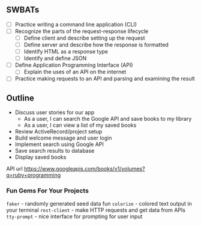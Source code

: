## SWBATs

* [ ] Practice writing a command line application (CLI)
* [ ] Recognize the parts of the request-response lifecycle
    * [ ] Define client and describe setting up the request
    * [ ] Define server and describe how the response is formatted
    * [ ] Identify HTML as a response type
    * [ ] Identify and define JSON
* [ ] Define Application Programming Interface (API)
    * [ ] Explain the uses of an API on the internet
* [ ] Practice making requests to an API and parsing and examining the result

## Outline
- Discuss user stories for our app
  - As a user, I can search the Google API and save books to my library
  - As a user, I can view a list of my saved books
- Review ActiveRecord/project setup
- Build welcome message and user login
- Implement search using Google API
- Save search results to database
- Display saved books

API url
https://www.googleapis.com/books/v1/volumes?q=ruby+programming

### Fun Gems For Your Projects
`faker` - randomly generated seed data fun
`colorize` - colored text output in your terminal
`rest-client` - make HTTP requests and get data from APIs
`tty-prompt` - nice interface for prompting for user input 
